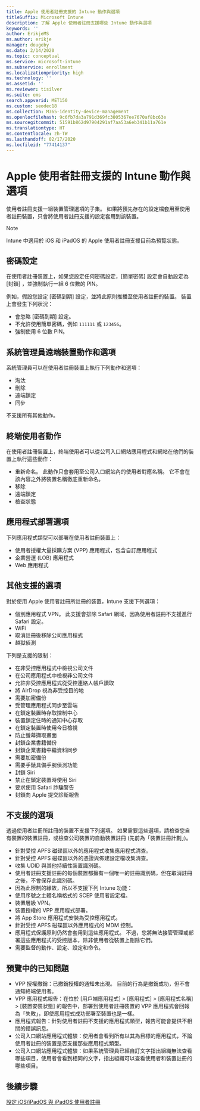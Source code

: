 ```yaml
---
title: Apple 使用者註冊支援的 Intune 動作與選項
titleSuffix: Microsoft Intune
description: 了解 Apple 使用者註冊支援哪些 Intune 動作與選項
keywords: ''
author: ErikjeMS
ms.author: erikje
manager: dougeby
ms.date: 2/14/2020
ms.topic: conceptual
ms.service: microsoft-intune
ms.subservice: enrollment
ms.localizationpriority: high
ms.technology: ''
ms.assetid: ''
ms.reviewer: tisilver
ms.suite: ems
search.appverid: MET150
ms.custom: seodec18
ms.collection: M365-identity-device-management
ms.openlocfilehash: 9c6fb7da3a791d369fc3005367ee7670af8bc63e
ms.sourcegitcommit: 51591b862d97904291af7aa53a6eb341b11a761e
ms.translationtype: HT
ms.contentlocale: zh-TW
ms.lasthandoff: 02/17/2020
ms.locfileid: "77414137"
---
```

# <a name="intune-actions-and-options-supported-with-apple-user-enrollment"></a>Apple 使用者註冊支援的 Intune 動作與選項

使用者註冊支援一組裝置管理選項的子集。 如果將預先存在的設定檔套用至使用者註冊裝置，只會將使用者註冊支援的設定套用到該裝置。

> [!NOTE]
> Intune 中適用於 iOS 和 iPadOS 的 Apple 使用者註冊支援目前為預覽狀態。

## <a name="password-settings"></a>密碼設定

在使用者註冊裝置上，如果您設定任何密碼設定，[簡單密碼]  設定會自動設定為 [封鎖]  ，並強制執行一組 6 位數的 PIN。

例如，假設您設定 [密碼到期]  設定，並將此原則推播至使用者註冊的裝置。 裝置上會發生下列狀況：
- 會忽略 [密碼到期]  設定。
- 不允許使用簡單密碼，例如 `111111` 或 `123456`。
- 強制使用 6 位數 PIN。

## <a name="administrator-remote-device-actions-and-options"></a>系統管理員遠端裝置動作和選項
系統管理員可以在使用者註冊裝置上執行下列動作和選項：
- 淘汰
- 刪除
- 遠端鎖定
- 同步

不支援所有其他動作。

## <a name="end-user-actions"></a>終端使用者動作
在使用者註冊裝置上，終端使用者可以從公司入口網站應用程式和網站在他們的裝置上執行這些動作：
- 重新命名。 此動作只會套用至公司入口網站內的使用者對應名稱。 它不會在該內容之外將裝置名稱徹底重新命名。
- 移除
- 遠端鎖定
- 檢查狀態

## <a name="app-deployment-options"></a>應用程式部署選項
下列應用程式類型可以部署在使用者註冊裝置上：
- 使用者授權大量採購方案 (VPP) 應用程式，包含自訂應用程式
- 企業營運 (LOB) 應用程式
- Web 應用程式

## <a name="other-supported-options"></a>其他支援的選項

對於使用 Apple 使用者註冊所註冊的裝置，Intune 支援下列選項：
- 個別應用程式 VPN。 此支援會排除 Safari 網域，因為使用者註冊不支援進行 Safari 設定。
- WiFi 
- 取消註冊後移除公司應用程式
- 越獄偵測

下列是支援的限制：
- 在非受控應用程式中檢視公司文件
- 在公司應用程式中檢視非公司文件
- 允許非受控應用程式從受控連絡人帳戶讀取
- 將 AirDrop 視為非受控目的地
- 需要加密備份
- 受管理應用程式同步至雲端
- 在鎖定裝置時存取控制中心
- 裝置鎖定住時的通知中心存取
- 在鎖定裝置時使用今日檢視
- 防止螢幕擷取畫面
- 封鎖企業書籍備份
- 封鎖企業書籍中繼資料同步
- 需要加密備份
- 需要手錶具備手腕偵測功能
- 封鎖 Siri
- 禁止在鎖定裝置時使用 Siri
- 要求使用 Safari 詐騙警告
- 封鎖向 Apple 提交診斷報告


## <a name="options-not-supported"></a>不支援的選項
透過使用者註冊所註冊的裝置不支援下列選項。 如果需要這些選項，請檢查您自有裝置的裝置註冊，或檢查公司裝置的自動裝置註冊 (先前為「裝置註冊計劃」)。
- 針對受控 APFS 磁碟區以外的應用程式收集應用程式清查。
- 針對受控 APFS 磁碟區以外的憑證與佈建設定檔收集清查。
- 收集 UDID 與其他持續性裝置識別碼。
- 使用者註冊支援註冊的每個裝置都擁有一個唯一的註冊識別碼，但在取消註冊之後，不會保存此識別碼。
- 因為此限制的緣故，所以不支援下列 Intune 功能：
- 使用序號之主體名稱格式的 SCEP 使用者設定檔。
- 裝置層級 VPN。
- 裝置授權的 VPP 應用程式部署。
- 將 App Store 應用程式安裝為受控應用程式。
- 針對受控 APFS 磁碟區以外應用程式的 MDM 控制。
- 應用程式保護原則仍然會套用到這些應用程式。 不過，您將無法接管管理或部署這些應用程式的受控版本，除非使用者從裝置上刪除它們。
- 需要監督的動作、設定、設定和命令。 


## <a name="known-issues-in-preview"></a>預覽中的已知問題
- VPP 授權撤銷：已撤銷授權的通知未出現。 目前的行為是撤銷成功，但不會通知終端使用者。 
- VPP 應用程式報告：在位於 [用戶端應用程式] > [應用程式] > [應用程式名稱] > [裝置安裝狀態] 的報告中，部署到使用者註冊裝置的 VPP 應用程式會回報為「失敗」，即使應用程式成功部署至裝置也是一樣。 
- 應用程式報告：針對使用者註冊不支援的應用程式類型，報告可能會提供不相關的錯誤訊息。 
- 公司入口網站應用程式體驗：使用者會看到所有以其為目標的應用程式，不論使用者註冊的裝置是否支援那些應用程式類型。 
- 公司入口網站應用程式體驗：如果系統管理員已經自訂文字指出組織無法查看哪些項目，使用者會看到相同的文字，指出組織可以查看使用者和裝置註冊的哪些項目。


## <a name="next-steps"></a>後續步驟

[設定 iOS/iPadOS 與 iPadOS 使用者註冊](ios-user-enrollment.md)
